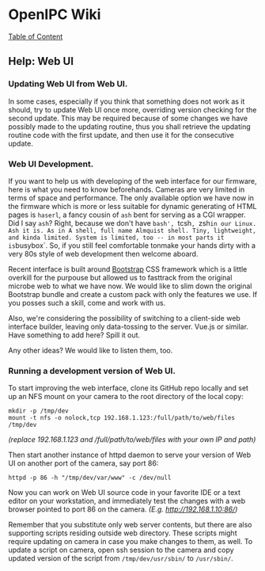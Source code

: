 # OpenIPC Wiki
[Table of Content](../index.md)

Help: Web UI
------------

### Updating Web UI from Web UI.

In some cases, especially if you think that something does not work as it should,
 try to update Web UI once more, overriding version checking for the second update.
 This may be required because of some changes we have possibly made to the updating
 routine, thus you shall retrieve the updating routine code with the first update,
 and then use it for the consecutive update.

### Web UI Development.

If you want to help us with developing of the web interface for our
 firmware, here is what you need to know beforehands. Cameras are very
 limited in terms of space and performance. The only available option
 we have now in the firmware which is more or less suitable for dynamic
 generating of HTML pages is `haserl`, a fancy cousin of `ash` bent for
 serving as a CGI wrapper. Did I say `ash`? Right, because we don't have
 `bash', `tcsh`, `zsh` in our Linux. Ash it is. As in A shell, full name
 Almquist shell. Tiny, lightweight, and kinda limited. System is limited,
 too -- in most parts it is `busybox`. So, if you still feel comfortable
 tonmake your hands dirty with a very 80s style of web development then
 welcome aboard.

Recent interface is built around [Bootstrap](https://getbootstrap.com/)
 CSS framework which is a little overkill for the purpouse but allowed us
 to fasttrack from the original microbe web to what we have now. We would
 like to slim down the original Bootstrap bundle and create a custom pack
 with only the features we use. If you posses such a skill, come and work
 with us.

Also, we're considering the possibility of switching to a client-side
 web interface builder, leaving only data-tossing to the server. Vue.js
 or similar. Have something to add here? Spill it out.

Any other ideas? We would like to listen them, too.

### Running a development version of Web UI.

To start improving the web interface, clone its GitHub repo locally and
 set up an NFS mount on your camera to the root directory of the local copy:

```
mkdir -p /tmp/dev
mount -t nfs -o nolock,tcp 192.168.1.123:/full/path/to/web/files /tmp/dev
```
_(replace 192.168.1.123 and /full/path/to/web/files with your own IP and path)_

Then start another instance of httpd daemon to serve your version of Web UI
 on another port of the camera, say port 86:

```
httpd -p 86 -h "/tmp/dev/var/www" -c /dev/null
```

Now you can work on Web UI source code in your favorite IDE or a text editor
 on your workstation, and immediately test the changes with a web browser 
 pointed to port 86 on the camera. _(E.g. http://192.168.1.10:86/)_

Remember that you substitute only web server contents, but there are also
 supporting scripts residing outside web directory. These scripts might require
 updating on camera in case you make changes to them, as well. To update a
 script on camera, open ssh session to the camera and copy updated version of
 the script from `/tmp/dev/usr/sbin/` to `/usr/sbin/`.
